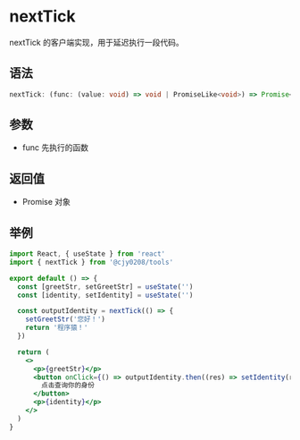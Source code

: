 # nextTick

nextTick 的客户端实现，用于延迟执行一段代码。

## 语法

```ts
nextTick: (func: (value: void) => void | PromiseLike<void>) => Promise<void>;
```

## 参数

- func 先执行的函数

## 返回值

- Promise 对象

## 举例

```jsx
import React, { useState } from 'react'
import { nextTick } from '@cjy0208/tools'

export default () => {
  const [greetStr, setGreetStr] = useState('')
  const [identity, setIdentity] = useState('')

  const outputIdentity = nextTick(() => {
    setGreetStr('您好！')
    return '程序猿！'
  })

  return (
    <>
      <p>{greetStr}</p>
      <button onClick={() => outputIdentity.then((res) => setIdentity(res))}>
        点击查询你的身份
      </button>
      <p>{identity}</p>
    </>
  )
}
```
